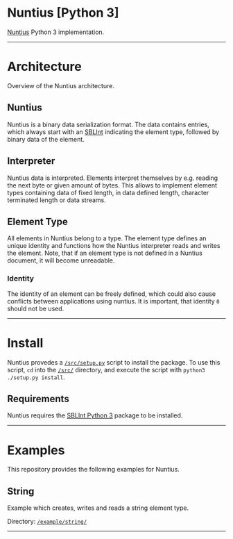 <!-- Author (Created): Roger "Equah" Hürzeler -->
<!-- Author (Modified): Roger "Equah" Hürzeler -->
<!-- Date (Created): 12020.03.16 HE -->
<!-- Date (Modified): 12020.03.16 HE -->
<!-- License: apache-2.0 -->

**Nuntius [Python 3]**
================================================================================

[Nuntius](https://github.com/TheEquah/Nuntius/) Python 3 implementation.

--------------------------------------------------------------------------------

# Architecture

Overview of the Nuntius architecture.

## Nuntius

Nuntius is a binary data serialization format. The data contains entries, which always start with an [SBLInt](https:github.com/TheEquah/SBLInt) indicating the element type, followed by binary data of the element.

## Interpreter

Nuntius data is interpreted. Elements interpret themselves by e.g. reading the next byte or given amount of bytes. This allows to implement element types containing data of fixed length, in data defined length, character terminated length or data streams.

## Element Type

All elements in Nuntius belong to a type. The element type defines an unique identity and functions how the Nuntius interpreter reads and writes the element. Note, that if an element type is not defined in a Nuntius document, it will become unreadable.

### Identity

The identity of an element can be freely defined, which could also cause conflicts between applications using nuntius. It is important, that identity `0` should not be used.

--------------------------------------------------------------------------------

# Install

Nuntius provedes a [`/src/setup.py`](https://github.com/TheEquah/Nuntius-python3/blob/master/src/setup.py) script to install the package. To use this script, `cd` into the [`/src/`](https://github.com/TheEquah/Nuntius-python3/tree/master/src/) directory, and execute the script with `python3 ./setup.py install`.

## Requirements

Nuntius requires the [SBLInt Python 3](https://github.com/TheEquah/SBLInt-python3/) package to be installed.

--------------------------------------------------------------------------------

# Examples

This repository provides the following examples for Nuntius.

## String

Example which creates, writes and reads a string element type.

Directory: [`/example/string/`](https://github.com/TheEquah/Nuntius-python3/tree/master/example/string/)

--------------------------------------------------------------------------------
